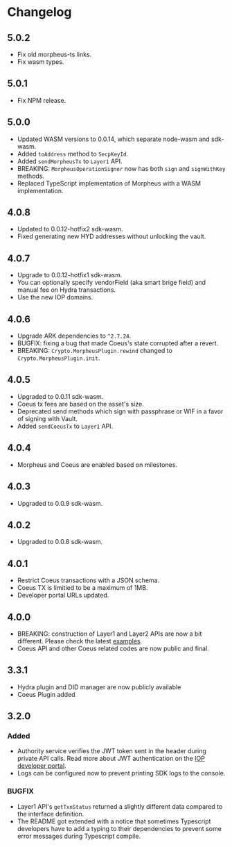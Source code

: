 # Changelog

## 5.0.2

- Fix old morpheus-ts links.
- Fix wasm types.

## 5.0.1

- Fix NPM release.

## 5.0.0

- Updated WASM versions to 0.0.14, which separate node-wasm and sdk-wasm.
- Added `toAddress` method to `SecpKeyId`.
- Added `sendMorpheusTx` to `Layer1` API.
- BREAKING: `MorpheusOperationSigner` now has both `sign` and `signWithKey` methods.
- Replaced TypeScript implementation of Morpheus with a WASM implementation.

## 4.0.8

- Updated to 0.0.12-hotfix2 sdk-wasm.
- Fixed generating new HYD addresses without unlocking the vault.

## 4.0.7

- Upgrade to 0.0.12-hotfix1 sdk-wasm.
- You can optionally specify vendorField (aka smart brige field) and manual fee on Hydra transactions.
- Use the new IOP domains.

## 4.0.6

- Upgrade ARK dependencies to `^2.7.24`.
- BUGFIX: fixing a bug that made Coeus's state corrupted after a revert.
- BREAKING: `Crypto.MorpheusPlugin.rewind` changed to `Crypto.MorpheusPlugin.init`.

## 4.0.5

- Upgraded to 0.0.11 sdk-wasm.
- Coeus tx fees are based on the asset's size.
- Deprecated send methods which sign with passphrase or WIF in a favor of signing with Vault.
- Added `sendCoeusTx` to `Layer1` API.

## 4.0.4

- Morpheus and Coeus are enabled based on milestones.

## 4.0.3

- Upgraded to 0.0.9 sdk-wasm.

## 4.0.2

- Upgraded to 0.0.8 sdk-wasm.

## 4.0.1

- Restrict Coeus transactions with a JSON schema.
- Coeus TX is limitied to be a maximum of 1MB.
- Developer portal URLs updated.

## 4.0.0

- BREAKING: construction of Layer1 and Layer2 APIs are now a bit different. Please check the latest [examples](https://github.com/Internet-of-People/ts-examples).
- Coeus API and other Coeus related codes are now public and final.

## 3.3.1

- Hydra plugin and DID manager are now publicly available
- Coeus Plugin added

## 3.2.0

### Added

- Authority service verifies the JWT token sent in the header during private API calls. Read more about JWT authentication on the [IOP developer portal](https://developer.iop.technology/api/auth).
- Logs can be configured now to prevent printing SDK logs to the console.

### BUGFIX

- Layer1 API's `getTxnStatus` returned a slightly different data compared to the interface definition.
- The README got extended with a notice that sometimes Typescript developers have to add a typing to their dependencies to prevent some error messages during Typescript compile.
